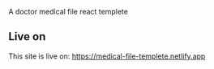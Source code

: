 A doctor medical file react templete

## Live on
This site is live on: https://medical-file-templete.netlify.app
